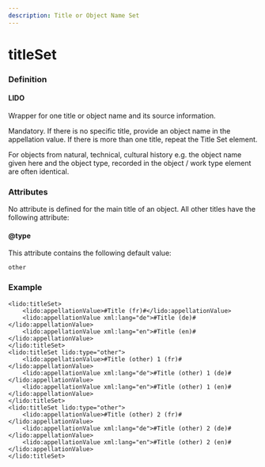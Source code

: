 ```yaml
---
description: Title or Object Name Set
---
```


# titleSet

### Definition

#### LIDO

Wrapper for one title or object name and its source information.

Mandatory. If there is no specific title, provide an object name in the appellation value. If there is more than one title, repeat the Title Set element.

For objects from natural, technical, cultural history e.g. the object name given here and the object type, recorded in the object / work type element are often identical.

### Attributes

No attribute is defined for the main title of an object. All other titles have the following attribute:

#### @type

This attribute contains the following default value:

`other`

### Example

```markup
<lido:titleSet>
    <lido:appellationValue>#Title (fr)#</lido:appellationValue>
    <lido:appellationValue xml:lang="de">#Title (de)#</lido:appellationValue>
    <lido:appellationValue xml:lang="en">#Title (en)#</lido:appellationValue>
</lido:titleSet>
<lido:titleSet lido:type="other">
    <lido:appellationValue>#Title (other) 1 (fr)#</lido:appellationValue>
    <lido:appellationValue xml:lang="de">#Title (other) 1 (de)#</lido:appellationValue>
    <lido:appellationValue xml:lang="en">#Title (other) 1 (en)#</lido:appellationValue>
</lido:titleSet>
<lido:titleSet lido:type="other">
    <lido:appellationValue>#Title (other) 2 (fr)#</lido:appellationValue>
    <lido:appellationValue xml:lang="de">#Title (other) 2 (de)#</lido:appellationValue>
    <lido:appellationValue xml:lang="en">#Title (other) 2 (en)#</lido:appellationValue>
</lido:titleSet>
```




